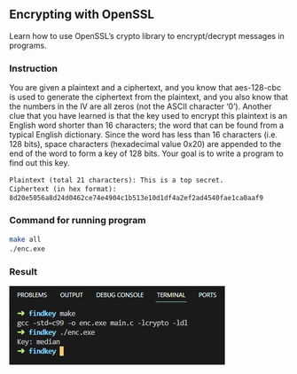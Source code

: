 ## Encrypting with OpenSSL
Learn how to use OpenSSL’s crypto library to encrypt/decrypt
messages in programs.
### Instruction
You are given a plaintext and a ciphertext, and you know that aes-128-cbc is used to generate
the ciphertext from the plaintext, and you also know that the numbers in the IV are all zeros
(not the ASCII character ‘0’). Another clue that you have learned is that the key used to encrypt
this plaintext is an English word shorter than 16 characters; the word that can be found from a
typical English dictionary. Since the word has less than 16 characters (i.e. 128 bits), space
characters (hexadecimal value 0x20) are appended to the end of the word to form a key of 128
bits. Your goal is to write a program to find out this key.
```
Plaintext (total 21 characters): This is a top secret.
Ciphertext (in hex format): 8d20e5056a8d24d0462ce74e4904c1b513e10d1df4a2ef2ad4540fae1ca0aaf9
```
### Command for running program
```sh
make all
./enc.exe
```
### Result

![](../images/image1.jpg)
